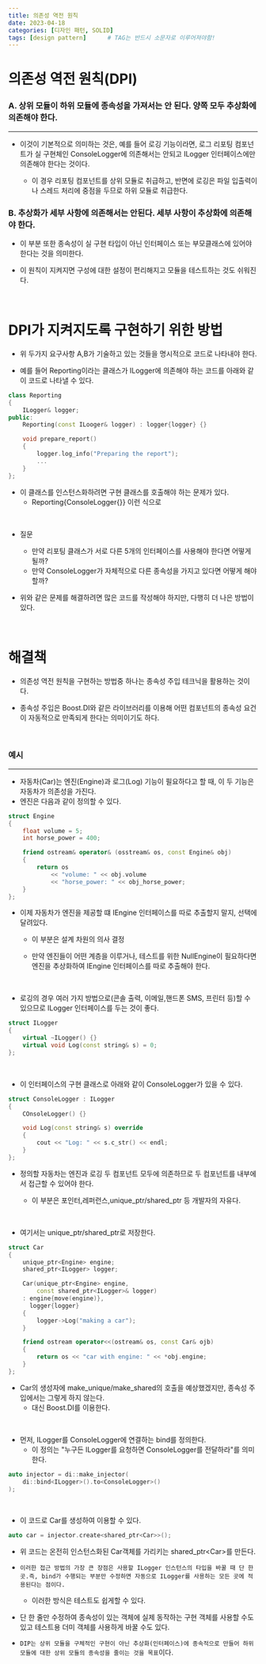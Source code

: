 ```yaml
---
title: 의존성 역전 원칙
date: 2023-04-18
categories: [디자인 패턴, SOLID]
tags: [design pattern]		# TAG는 반드시 소문자로 이루어져야함!
---
```


의존성 역전 원칙(DPI)
================

### **A. 상위 모듈이 하위 모듈에 종속성을 가져서는 안 된다. 양쪽 모두 추상화에 의존해야 한다.**
-----------------------

* 이것이 기본적으로 의미하는 것은, 예를 들어 로깅 기능이라면, 로그 리포팅 컴포넌트가 실 구현체인 ConsoleLogger에 의존해서는 안되고 ILogger 인터페이스에만 의존해야 한다는 것이다.

    * 이 경우 리포팅 컴포넌트를 상위 모듈로 취급하고, 반면에 로깅은 파일 입출력이나 스레드 처리에 중점을 두므로 하위 모듈로 취급한다.


### **B. 추상화가 세부 사항에 의존해서는 안된다. 세부 사항이 추상화에 의존해야 한다.**

* 이 부분 또한 종속성이 실 구현 타입이 아닌 인터페이스 또는 부모클래스에 있어야한다는 것을 의미한다.

* 이 원칙이 지켜지면 구성에 대한 설정이 편리해지고 모듈을 테스트하는 것도 쉬워진다.

<br>

**DPI가 지켜지도록 구현하기 위한 방법**
================

* 위 두가지 요구사항 A,B가 기술하고 있는 것들을 명시적으로 코드로 나타내야 한다.

* 예를 들어 Reporting이라는 클래스가 ILogger에 의존해야 하는 코드를 아래와 같이 코드로 나타낼 수 있다.

```c++
class Reporting
{
    ILogger& logger;
public:
    Reporting(const ILooger& logger) : logger{logger} {}

    void prepare_report()
    {
        logger.log_info("Preparing the report");
        ...
    }
};
```

* 이 클래스를 인스턴스화하려면 구현 클래스를 호출해야 하는 문제가 있다.
  * Reporting{ConsoleLogger{}} 이런 식으로

<br>

* 질문

  * 만약 리포팅 클래스가 서로 다른 5개의 인터페이스를 사용해야 한다면 어떻게 될까?
  * 만약 ConsoleLogger가 자체적으로 다른 종속성을 가지고 있다면 어떻게 해야할까?

* 위와 같은 문제를 해결하려면 많은 코드를 작성해야 하지만, 다행히 더 나은 방법이 있다.

<br>

**해결책**
============

* 의존성 역전 원칙을 구현하는 방법중 하나는 종속성 주입 테크닉을 활용하는 것이다.

* 종속성 주입은 Boost.DI와 같은 라이브러리를 이용해 어떤 컴포넌트의 종속성 요건이 자동적으로 만족되게 한다는 의미이기도 하다.

<br>

### **예시**
-----------

* 자동차(Car)는 엔진(Engine)과 로그(Log) 기능이 필요하다고 할 때, 이 두 기능은 자동차가 의존성을 가진다.
* 엔진은 다음과 같이 정의할 수 있다.

```c++
struct Engine
{
    float volume = 5;
    int horse_power = 400;

    friend ostream& operator& (osstream& os, const Engine& obj)
    {
        return os
            << "volume: " << obj.volume
            << "horse_power: " << obj_horse_power;
    }
};
```
* 이제 자동차가 엔진을 제공할 떄 IEngine 인터페이스를 따로 추출할지 말지, 선택에 달려있다.
  * 이 부분은 설계 차원의 의사 결정

  * 만약 엔진들이 어떤 계층을 이루거나, 테스트를 위한 NullEngine이 필요하다면 엔진을  추상화하여 IEngine 인터페이스를 따로 추출해야 한다.

<br>

* 로깅의 경우 여러 가지 방법으로(콘솔 출력, 이메일,핸드폰 SMS, 프린터 등)할 수 있으므로 ILogger 인터페이스를 두는 것이 좋다.

```c++
struct ILogger
{
    virtual ~ILogger() {}
    virtual void Log(const string& s) = 0;
};
```

<br>

* 이 인터페이스의 구현 클래스로 아래와 같이 ConsoleLogger가 있을 수 있다.

```c++
struct ConsoleLogger : ILogger
{
    COnsoleLogger() {}

    void Log(const string& s) override
    {
        cout << "Log: " << s.c_str() << endl;
    }
};
```

* 정의할 자동차는 엔진과 로깅 두 컴포넌트 모두에 의존하므로 두 컴포넌트를 내부에서 접근할 수 있어야 한다.

  * 이 부분은 포인터,레퍼런스,unique_ptr/shared_ptr 등 개발자의 자유다.

<br>

* 여기서는 unique_ptr/shared_ptr로 저장한다.

```c++
struct Car
{
    unique_ptr<Engine> engine;
    shared_ptr<ILogger> logger;

    Car(unique_ptr<Engine> engine,
        const shared_ptr<ILogger>& logger)
    : engine{move(engine)},
      logger{logger}
    {
        logger->Log("making a car");
    }

    friend ostream operator<<(ostream& os, const Car& ojb)
    {
        return os << "car with engine: " << *obj.engine;
    }
};
```

* Car의 생성자에 make_unique/make_shared의 호출을 예상했겠지만, 종속성 주입에서는 그렇게 하지 않는다.
  * 대신 Boost.DI를 이용한다.

<br>

* 먼저, ILogger를 ConsoleLogger에 연결하는 bind를 정의한다.
    * 이 정의는 "누구든 ILogger를 요청하면 ConsoleLogger를 전달하라"를 의미한다.

```c++
auto injector = di::make_injector(
    di::bind<ILogger>().to<ConsoleLogger>()
);
```

<br>

* 이 코드로 Car를 생성하여 이용할 수 있다.

```c++
auto car = injector.create<shared_ptr<Car>>();
```

* 위 코드는 온전히 인스턴스화된 Car객체를 가리키는 shared_ptr\<Car>를 만든다.

* `이러한 접근 방법의 가장 큰 장점은 사용할 ILogger 인스턴스의 타입을 바꿀 때 단 한 곳.즉, bind가 수행되는 부분만 수정하면 자동으로 ILogger를 사용하는 모든 곳에 적용된다는 점이다.`

  * 이러한 방식은 테스트도 쉽게할 수 있다.

* 단 한 줄만 수정하여 종속성이 있는 객체에 실제 동작하는 구현 객체를 사용할 수도 있고 테스트용 더미 객체를 사용하게 바꿀 수도 있다.


* `DIP는 상위 모듈을 구체적인 구현이 아닌 추상화(인터페이스)에 종속적으로 만들어 하위 모듈에 대한 상위 모듈의 종속성을 줄이는 것을 목표`이다.